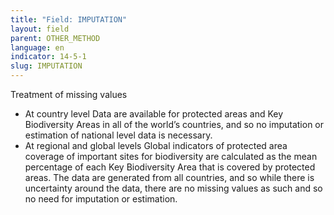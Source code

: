 ```yaml
---
title: "Field: IMPUTATION"
layout: field
parent: OTHER_METHOD
language: en
indicator: 14-5-1
slug: IMPUTATION
---
```

Treatment of missing values
* At country level
Data are available for protected areas and Key Biodiversity Areas in all of the world’s countries, and so no imputation or estimation of national level data is necessary. 
* At regional and global levels
Global indicators of protected area coverage of important sites for biodiversity are calculated as the mean percentage of each Key Biodiversity Area that is covered by protected areas. The data are generated from all countries, and so while there is uncertainty around the data, there are no missing values as such and so no need for imputation or estimation.